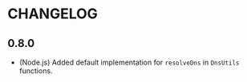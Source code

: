 # CHANGELOG

## 0.8.0

- (Node.js) Added default implementation for `resolveDns` in `DnsUtils`
  functions.

